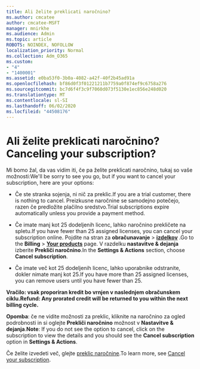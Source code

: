 ```yaml
---
title: Ali želite preklicati naročnino?
ms.author: cmcatee
author: cmcatee-MSFT
manager: mnirkhe
ms.audience: Admin
ms.topic: article
ROBOTS: NOINDEX, NOFOLLOW
localization_priority: Normal
ms.collection: Adm_O365
ms.custom:
- "4"
- "1400001"
ms.assetid: e0ba53f0-3b0a-4082-a42f-40f2b45ad91a
ms.openlocfilehash: bf86d0f3f01221211b7759a0f874ef9c6758a276
ms.sourcegitcommit: bc7d6f4f3c9f7060d073f5130e1ec856e248d020
ms.translationtype: MT
ms.contentlocale: sl-SI
ms.lasthandoff: 06/02/2020
ms.locfileid: "44508176"
---
```

# <a name="canceling-your-subscription"></a><span data-ttu-id="e90fa-102">Ali želite preklicati naročnino?</span><span class="sxs-lookup"><span data-stu-id="e90fa-102">Canceling your subscription?</span></span>

<span data-ttu-id="e90fa-103">Mi bomo žal, da vas vidim iti, če pa želite preklicati naročnino, tukaj so vaše možnosti:</span><span class="sxs-lookup"><span data-stu-id="e90fa-103">We'll be sorry to see you go, but if you want to cancel your subscription, here are your options:</span></span>
  
- <span data-ttu-id="e90fa-104">Če ste stranka sojenja, ni nič za preklic.</span><span class="sxs-lookup"><span data-stu-id="e90fa-104">If you are a trial customer, there is nothing to cancel.</span></span> <span data-ttu-id="e90fa-105">Preizkusne naročnine se samodejno potečejo, razen če predložite plačilno sredstvo.</span><span class="sxs-lookup"><span data-stu-id="e90fa-105">Trial subscriptions expire automatically unless you provide a payment method.</span></span>

- <span data-ttu-id="e90fa-106">Če imate manj kot 25 dodeljenih licenc, lahko naročnino prekličete na spletu.</span><span class="sxs-lookup"><span data-stu-id="e90fa-106">If you have fewer than 25 assigned licenses, you can cancel your subscription online.</span></span> <span data-ttu-id="e90fa-107">Pojdite na stran za **obračunavanje** \> **[izdelkov](https://go.microsoft.com/fwlink/p/?linkid=842054)** .</span><span class="sxs-lookup"><span data-stu-id="e90fa-107">Go to the **Billing** \> **[Your products](https://go.microsoft.com/fwlink/p/?linkid=842054)** page.</span></span> <span data-ttu-id="e90fa-108">V razdelku **nastavitve & dejanja** izberite **Prekliči naročnino**.</span><span class="sxs-lookup"><span data-stu-id="e90fa-108">In the **Settings & Actions** section, choose **Cancel subscription**.</span></span>

- <span data-ttu-id="e90fa-109">Če imate več kot 25 dodeljenih licenc, lahko uporabnike odstranite, dokler nimate manj kot 25.</span><span class="sxs-lookup"><span data-stu-id="e90fa-109">If you have more than 25 assigned licenses, you can remove users until you have fewer than 25.</span></span>
  
<span data-ttu-id="e90fa-110">**Vračilo: vsak proporiran kredit bo vrnjen v naslednjem obračunskem ciklu.**</span><span class="sxs-lookup"><span data-stu-id="e90fa-110">**Refund: Any prorated credit will be returned to you within the next billing cycle.**</span></span> 

<span data-ttu-id="e90fa-111">**Opomba**: če ne vidite možnosti za preklic, kliknite na naročnino za ogled podrobnosti in si oglejte **Prekliči naročnino** možnost v **Nastavitve & dejanja**.</span><span class="sxs-lookup"><span data-stu-id="e90fa-111">**Note**: If you do not see the option to cancel, click on the subscription to view the details and you should see the **Cancel subscription** option in **Settings & Actions**.</span></span> 

<span data-ttu-id="e90fa-112">Če želite izvedeti več, glejte [preklic naročnine](https://docs.microsoft.com/microsoft-365/commerce/subscriptions/cancel-your-subscription).</span><span class="sxs-lookup"><span data-stu-id="e90fa-112">To learn more, see [Cancel your subscription](https://docs.microsoft.com/microsoft-365/commerce/subscriptions/cancel-your-subscription).</span></span>
